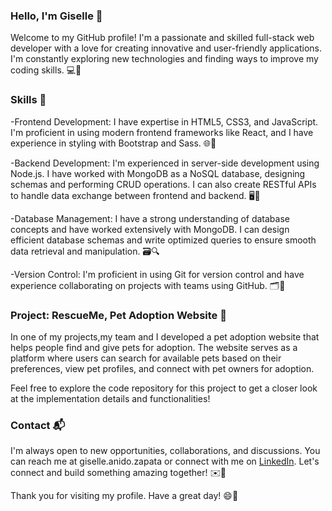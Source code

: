 ### Hello, I'm Giselle 👋
Welcome to my GitHub profile! I'm a passionate and skilled full-stack web developer with a love for creating innovative and user-friendly applications. I'm constantly exploring new technologies and finding ways to improve my coding skills. 💻🌟

### Skills 🚀

-Frontend Development: I have expertise in HTML5, CSS3, and JavaScript. I'm proficient in using modern frontend frameworks like React, and I have experience in styling with Bootstrap and Sass. 🌐💅

-Backend Development: I'm experienced in server-side development using Node.js. I have worked with MongoDB as a NoSQL database, designing schemas and performing CRUD operations. I can also create RESTful APIs to handle data exchange between frontend and backend. 🖥️🔌

-Database Management: I have a strong understanding of database concepts and have worked extensively with MongoDB. I can design efficient database schemas and write optimized queries to ensure smooth data retrieval and manipulation. 🗃️🔍

-Version Control: I'm proficient in using Git for version control and have experience collaborating on projects with teams using GitHub. 🗂️👥


### Project: RescueMe, Pet Adoption Website 🐾

In one of my projects,my team and I developed a pet adoption website that helps people find and give pets for adoption. The website serves as a platform where users can search for available pets based on their preferences, view pet profiles, and connect with pet owners for adoption.

Feel free to explore the code repository for this project to get a closer look at the implementation details and functionalities!


### Contact 📬

I'm always open to new opportunities, collaborations, and discussions. You can reach me at giselle.anido.zapata or connect with me on [LinkedIn](https://www.linkedin.com/in/giselle-anido-zapata-899060137/). Let's connect and build something amazing together! ✉️🤝

Thank you for visiting my profile. Have a great day! 😄🌟

<!--
**GiselleAnido/GiselleAnido** is a ✨ _special_ ✨ repository because its `README.md` (this file) appears on your GitHub profile.

Here are some ideas to get you started:

- 🔭 I’m currently working on ...
- 🌱 I’m currently learning ...
- 👯 I’m looking to collaborate on ...
- 🤔 I’m looking for help with ...
- 💬 Ask me about ...
- 📫 How to reach me: ...
- 😄 Pronouns: ...
- ⚡ Fun fact: ...
-->
